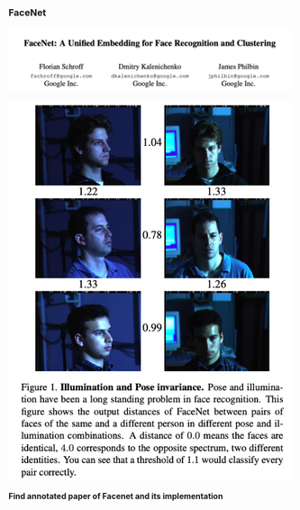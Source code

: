 ### **FaceNet**

![Facenet](Images/Title.png)

<p align="center">
  <img src="https://github.com/Mayurji/Deep-Learning-Papers/blob/master/Facenet/Images/Faceshots.png" alt="Sublime's custom image"/>
</p>

**Find annotated paper of Facenet and its implementation**

